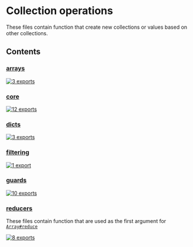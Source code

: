 # Collection operations

<!-- SUMMARY:START -->

These files contain function that create new collections or values based on other collections.

<!-- SUMMARY:END -->

## Contents

<!-- TOC:START -->
### [arrays](https://github.com/JanMalch/ts-experiments/blob/master/src/collections/operations/arrays.ts)



[![3 exports](https://img.shields.io/badge/exports-3-blue)](https://github.com/JanMalch/ts-experiments/blob/master/src/collections/operations/arrays.ts)

### [core](https://github.com/JanMalch/ts-experiments/blob/master/src/collections/operations/core.ts)



[![12 exports](https://img.shields.io/badge/exports-12-blue)](https://github.com/JanMalch/ts-experiments/blob/master/src/collections/operations/core.ts)

### [dicts](https://github.com/JanMalch/ts-experiments/blob/master/src/collections/operations/dicts.ts)



[![3 exports](https://img.shields.io/badge/exports-3-blue)](https://github.com/JanMalch/ts-experiments/blob/master/src/collections/operations/dicts.ts)

### [filtering](https://github.com/JanMalch/ts-experiments/blob/master/src/collections/operations/filtering.ts)



[![1 export](https://img.shields.io/badge/exports-1-blue)](https://github.com/JanMalch/ts-experiments/blob/master/src/collections/operations/filtering.ts)

### [guards](https://github.com/JanMalch/ts-experiments/blob/master/src/collections/operations/guards.ts)



[![10 exports](https://img.shields.io/badge/exports-10-blue)](https://github.com/JanMalch/ts-experiments/blob/master/src/collections/operations/guards.ts)

### [reducers](https://github.com/JanMalch/ts-experiments/tree/master/src/collections/operations/reducers/)

These files contain function that are used as the first argument for [`Array#reduce`](https://developer.mozilla.org/en-US/docs/Web/JavaScript/Reference/Global_Objects/Array/Reduce)

[![8 exports](https://img.shields.io/badge/exports-8-blue)](https://github.com/JanMalch/ts-experiments/tree/master/src/collections/operations/reducers/)
<!-- TOC:END -->

